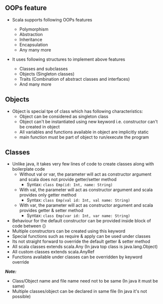 ## OOPs feature

* Scala supports following OOPs features
  * Polymorphism
  * Abstraction
  * Inheritance
  * Encapsulation
  * Any many more
  
* It uses following structures to implement above features
  * Classes and subclasses
  * Objects (Singleton classes)
  * Traits (Combination of abstract classes and interfaces)
  * And many more
    
## Objects

* Object is special tpe of class which has following characteristics:
  * Object can be considered as singleton class
  * Object can't be instantiated using new keyword i.e. constructor can't be created in object
  * All variables and functions available in object are implicitly static
  * main function must be part of object to run/execute the program

## Classes

* Unlike java, it takes very few lines of code to create classes along with boilerplate code
  * Without val or var, the parameter will act as constructor argument and scala does not provide getter/setter method
    * Syntax: `class Emp(id: Int, name: String)`
  * With val, the parameter will act as constructor argument and scala provides only getter method
    * Syntax: `class Emp(val id: Int, val name: String)`
  * With var, the parameter will act as constructor argument and scala provides getter & setter method
    * Syntax: `class Emp(var id: Int, var name: String)`
* Behaviour for the default constructor can be provided inside block of code between {}
* Multiple constructors can be created using this keyword
* Special functions such as require & apply can be used under classes
* Its not straight forward to override the default getter & setter method
* All scala classes extends scala.Any (In java top class is java.lang.Object)
* All custom classes extends scala.AnyRef
* Functions available under classes can be overridden by keyword override

**_Note:_**
* Class/Object name and file name need not to be same (In java it must be same)
* Multiple classes/object can be declared in same file (In java it's not possible)
